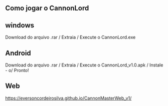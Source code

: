 Como jogar o CannonLord
--------------------------------------
windows
--------------------------------------
Download do arquivo .rar /
Extraia /
Execute o CannonLord.exe

Android
--------------------------------------
Download do arquivo .rar /
Extraia /
Execute o CannonLord_v1.0.apk /
Instale - o/
Pronto!

Web
---------------------------------------
https://eversoncordeirosilva.github.io/CannonMasterWeb_v1/
